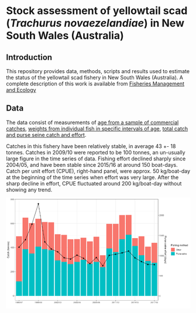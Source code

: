 # Stock assessment of yellowtail scad (*Trachurus novaezelandiae*) in New South Wales (Australia)

## Introduction

This repository provides data, methods, scripts and results used to estimate the status of the yellowtail scad fishery in New South Wales (Australia). A complete description of this work is available from [Fisheries Management and Ecology](https://onlinelibrary.wiley.com/doi/abs/10.1111/fme.12286)

## Data

The data consist of measurements of [age from a sample of commercial catches](Data/NSW_yellowtail_scad_Age_data.csv), [weights from individual fish in specific intervals of age](Data/Mean_weight_at_age.csv), [total catch and purse seine catch and effort](Data/NSW_yellowtail_scad_catch_and_effort.csv).



Catches in this fishery have been relatively stable, in average 43 +- 18 tonnes. Catches in 2009/10 were reported to be 100 tonnes, an un-usually large figure in the time series of data. Fishing effort declined sharply since 2004/05, and have been stable since 2015/16 at around 150 boat-days. Catch per unit effort (CPUE), right-hand panel, were approx. 50 kg/boat-day at the beginning of the time series when effort was very large. After the sharp decline in effort, CPUE fluctuated around 200 kg/boat-day without showing any trend.

![alt text](https://github.com/mkienzle/NSW-yellowtail-scad-stock-assessment/blob/master/Script/Results/Graphics/CatchAndEffortVariations.png)

<!--

## Methods

Several models describing how mortality rates varied by age-group through time (depending on fishing effort, catchability and age-specific gear selectivity) were developed. All models assume a constant rate of mortality due to natural causes which was estimated. These mortality models have been expressed using hazard functions and converted into probabilities of dying at age from fishing using a method developed in the field of statistics called [survival analysis](https://link.springer.com/article/10.1007%2Fs13253-015-0237-y). These age-specific probabilities of dying from fishing were combined with age data sampled from commercial catches into a likelihood function. A range of hypotheses regarding gear selectivity and natural mortality expressed into the mortality models were compared with Akaike Information Criteria (AIC). 

## Mortality models for sea garfish

So far, three mortality models have been estimated from the data. All models assume constant natural mortality; full selection by the gear for age group 1-2 years old and older.

- Model 1 estimates [selectivity of age-group 0-1 year old](Script/Results/Models/Mod1-GearSelectivity.csv) to have remained constant throughout the entire time series. 
- Model 2 estimates [selectivity](Script/Results/Models/Mod2-GearSelectivity.csv) of age-group 0-1 year old to have change in 2010/11 as a result of a management decision to increase the minimum legal mesh size. 
- Model 3 estimates selectivity in 1 block like model 1 and has natural mortality fixed at 0.7 per year according to estimates found in the scientific literature.

## Results

Model 2 is most supported by the data according to [AIC](Script/Results/Data/ModelComparisonTable.csv). [This diagnostic plot](Script/Results/Graphics/NbAtAgeOverlayedWithModel.png) shows discrepancies between model 2 and age data. [Profiles](Script/Results/Graphics/Model2-ProfileLikelihood.png) of its negative log-likelihood function are smooth around the minimum for each parameter and allow to visualise parameter estimates uncertainties. The sections below describe the dynamics of this fishery based on this model 2 parameter estimates.

### Trends in populations quantities

#### Mortality rates

Fishing mortality rates have declined below natural mortality from 2009/10 onward. The decrease in age-group 0-1 retention, induced by the increased mesh size regulation initiated in 2006 and fully adopted in 2009/10, reduced fishing mortality on the youngest age-group to a negligible level.

![alt text](https://github.com/mkienzle/NSW-sea-garfish-stock-assessment/blob/master/Script/Results/Graphics/Mod2-MortalityEstimates.png)

#### Biomass estimates

Sea garfish biomass estimates have been trending upward since 2008/09: they remained above 100 tonnes since 2009/10. Biomass increased in the last 3 years and stayed above 200 tonnes in the last 2 years.

![alt text](https://github.com/mkienzle/NSW-sea-garfish-stock-assessment/blob/master/Script/Results/Graphics/EstimateOfBiomass.png)

#### Recruitment estimates

Recruitment was estimated to have varied between 1 and 5 millions fish each year until the most recent fishing season (2018/19) for which recruitment has been the largest estimated so far (approx. 7 millions fish). Such large estimate is the result of a combination of a large number of age-group 0-1 observed and the low probability of dying from fishing for that age-group in that year. This large estimate of recruitment relies on the observation of a single age-group of the youngest cohort in the fishery and will undoubtedly be revised by the observations of fish aged 1-2 year old in 2019/20. 2008/9 had the largest recruitment estimate prior to this year, presumably leading to the increase in biomass estimated in 2009/10. 2013/14 was estimated to be the fourth largest recruitment but did not translate into an increase in biomass in 2014/15. The most recent estimate of recruitment (2017/18) is the second largest and follows two very low recruitment in 2015/16 and 2016/17.

![alt text](https://github.com/mkienzle/NSW-sea-garfish-stock-assessment/blob/master/Script/Results/Graphics/EstimateOfRecruitment.png)


There start to be enough recruitment estimates (14) to begin looking at the relationship between stock and recruitment. We assumed that seagarfish age 1+ are sexually mature. The plot of recruitment estimates against spawning stock biomass (SSB) estimates, fitted with a Ricker stock-recruitment function, suggests that the Ricker model might provide useful information about the level of SSB that produces the largest amount of recruits.

![alt text](https://github.com/mkienzle/NSW-sea-garfish-stock-assessment/blob/master/Script/Results/Graphics/RickerSRROnNaturalScale.png)
-->